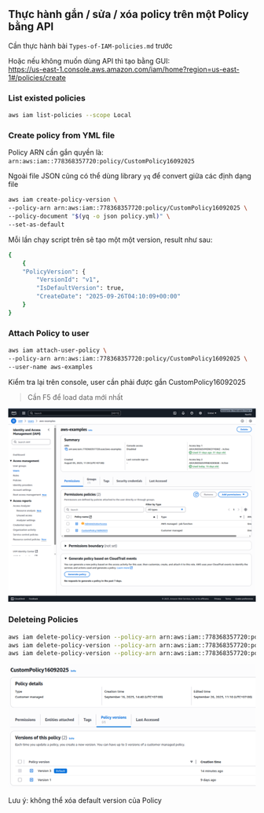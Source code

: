 ## Thực hành gắn / sửa / xóa policy trên một Policy bằng API

Cần thực hành bài `Types-of-IAM-policies.md` trước

Hoặc nếu không muốn dùng API thì tạo bằng GUI:  
https://us-east-1.console.aws.amazon.com/iam/home?region=us-east-1#/policies/create

### List existed policies

```sh
aws iam list-policies --scope Local
```

### Create policy from YML file

Policy ARN cần gắn quyền là: `arn:aws:iam::778368357720:policy/CustomPolicy16092025`

Ngoài file JSON cũng có thể dùng library `yq` để convert giữa các định dạng file

```sh
aws iam create-policy-version \
--policy-arn arn:aws:iam::778368357720:policy/CustomPolicy16092025 \
--policy-document "$(yq -o json policy.yml)" \
--set-as-default
```

Mỗi lần chạy script trên sẽ tạo một một version, result như sau:

```sh
{
    {
    "PolicyVersion": {
        "VersionId": "v1",
        "IsDefaultVersion": true,
        "CreateDate": "2025-09-26T04:10:09+00:00"
    }
}
```

### Attach Policy to user

```sh
aws iam attach-user-policy \
--policy-arn arn:aws:iam::778368357720:policy/CustomPolicy16092025 \
--user-name aws-examples
```

Kiểm tra lại trên console, user cần phải được gắn CustomPolicy16092025

> Cần F5 để load data mới nhất

![General configuration](../../images/iam/iam-attach-policy-to-user.png)

### Deleteing Policies

```sh
aws iam delete-policy-version --policy-arn arn:aws:iam::778368357720:policy/CustomPolicy16092025 --version-id v1
aws iam delete-policy-version --policy-arn arn:aws:iam::778368357720:policy/CustomPolicy16092025 --version-id v2
aws iam delete-policy-version --policy-arn arn:aws:iam::778368357720:policy/CustomPolicy16092025 --version-id v3
```

![General configuration](../../images/iam/iam-policy-default-version.png)

Lưu ý: không thể xóa default version của Policy

